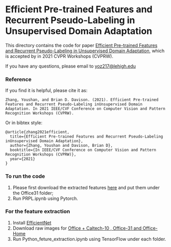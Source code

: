
# Efficient Pre-trained Features and Recurrent Pseudo-Labeling in Unsupervised Domain Adaptation
<!--  <hr width=”200″ align=”left”>  -->
This directory contains the code for paper [Efficient Pre-trained Features and Recurrent Pseudo-Labeling in Unsupervised Domain Adaptation](https://www.researchgate.net/publication/351118254_Efficient_Pre-trained_Features_and_Recurrent_Pseudo-Labeling_in_Unsupervised_Domain_Adaptation), which is accepted by in 2021 CVPR Workshops (CVPRW).


If you have any questions, please email to yoz217@lehigh.edu
### Reference

If you find it is helpful, please cite it as:

`
Zhang, Youshan, and Brian D. Davison. (2021). Efficient Pre-trained Features and Recurrent Pseudo-Labeling inUnsupervised Domain Adaptation. In 2021 IEEE/CVF Conference on Computer Vision and Pattern Recognition Workshops (CVPRW).
`


Or in bibtex style:

```
@article{zhang2021efficient,
  title={Efficient Pre-trained Features and Recurrent Pseudo-Labeling inUnsupervised Domain Adaptation},
  author={Zhang, Youshan and Davison, Brian D},
  booktitle={In IEEE/CVF Conference on Computer Vision and Pattern Recognition Workshops (CVPRW)},
  year={2021}
}

```


### To run the code
1. Please first download the extracted features [here](https://drive.google.com/drive/folders/1kQv9Ot54sS2tpRH5VRK6dW8E0oWUDddL?usp=sharing) and put them under the Office31 folder;
2. Run PRPL.ipynb using Pytorch.


### For the feature extraction
1. Install [EfficientNet](https://github.com/qubvel/efficientnet)
2. Download raw images for [Office + Caltech-10 , Office-31 and Office-Home](https://drive.google.com/drive/folders/1zGNzQVenY54DJTpZ3SMBthde__XxSDbN?usp=sharing)
3. Run Python_feture_extraction.ipynb using TensorFlow under each folder.

